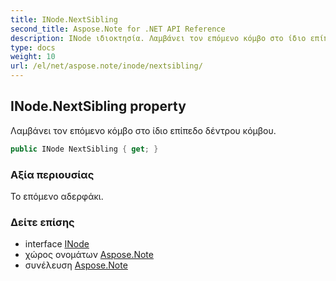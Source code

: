 ```yaml
---
title: INode.NextSibling
second_title: Aspose.Note for .NET API Reference
description: INode ιδιοκτησία. Λαμβάνει τον επόμενο κόμβο στο ίδιο επίπεδο δέντρου κόμβου.
type: docs
weight: 10
url: /el/net/aspose.note/inode/nextsibling/
---
```

## INode.NextSibling property

Λαμβάνει τον επόμενο κόμβο στο ίδιο επίπεδο δέντρου κόμβου.

```csharp
public INode NextSibling { get; }
```

### Αξία περιουσίας

Το επόμενο αδερφάκι.

### Δείτε επίσης

* interface [INode](../)
* χώρος ονομάτων [Aspose.Note](../../inode/)
* συνέλευση [Aspose.Note](../../../)


